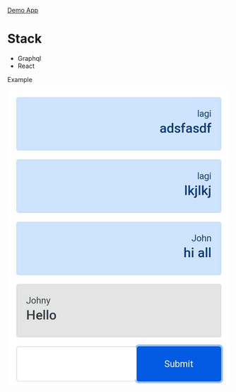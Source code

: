 [Demo App]([https://link](https://course-react-graphql-chat-app.netlify.app/))

# Stack 
- Graphql 
- React


Example

![image](./demo.jpg)

